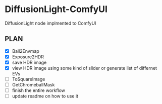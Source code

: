 # DiffusionLight-ComfyUI
DiffusionLight node implmented to ComfyUI

## PLAN
- [X] Ball2Envmap
- [X] Exposure2HDR
- [X] save HDR image
- [X] view HDR image using some kind of slider or generate list of differnet EVs
- [ ] ToSquareImage
- [ ] GetChromeballMask
- [ ] finish the entire workflow
- [ ] update readme on how to use it